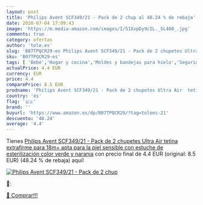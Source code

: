 ```yaml
---
layout: post
title: 'Philips Avent SCF349/21 - Pack de 2 chup al 48.24 % de rebaja'
date: 2020-07-04 17:09:43
image: 'https://m.media-amazon.com/images/I/51XxpDy9cIL._SL400_.jpg'
comments: true
category: ofertas
author: 'tole.es'
slug: 'B07TPQCR29-es Philips Avent SCF349/21 - Pack de 2 chupetes Ultra Air...'
sku: 'B07TPQCR29-es'
tags: [ 'Bebé','Hogar y cocina','Moldes y bandejas para hielo','Seguridad','Utensilios de bar','Utensilios de cocina','Vigilabebés','avent','chupetes', ]
actualPrice: 4.4 EUR
currency: EUR
price: 4.4
comparePrice: 8.5 EUR
prodname: 'Philips Avent SCF349/21 - Pack de 2 chupetes Ultra Air  tetina extrafirme para 18m+  apta para la piel sensible  con estuche de esterilización  color verde y naranja'
country: 'es'
flag: '🇪🇸'
brand: ''
buyurl: 'https://www.amazon.es/dp/B07TPQCR29/?tag=tolees-21'
descuento: '48.24'
average: '4.4'
---
```


Tienes [Philips Avent SCF349/21 - Pack de 2 chupetes Ultra Air  tetina extrafirme para 18m+  apta para la piel sensible  con estuche de esterilización  color verde y naranja](https://www.amazon.es/dp/B07TPQCR29/?tag=tolees-21) con precio final de  4.4 EUR (original: 8.5 EUR) (48.24 %  de rebaja) aqui!

[![Philips Avent SCF349/21 - Pack de 2 chup](https://m.media-amazon.com/images/I/51XxpDy9cIL._SL400_.jpg)](https://www.amazon.es/dp/B07TPQCR29/?tag=tolees-21)

🔎:


[🛒 Comprar!!!](https://www.amazon.es/dp/B07TPQCR29/?tag=tolees-21)
